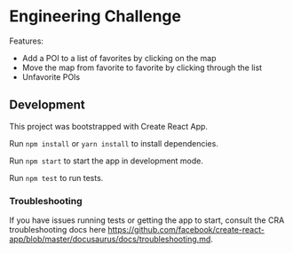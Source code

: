 # Engineering Challenge
Features: 
* Add a POI to a list of favorites by clicking on the map
* Move the map from favorite to favorite by clicking through the list
* Unfavorite POIs

## Development
This project was bootstrapped with Create React App.

Run `npm install` or `yarn install` to install dependencies.

Run `npm start` to start the app in development mode.

Run `npm test` to run tests.

### Troubleshooting
If you have issues running tests or getting the app to start, consult the CRA troubleshooting docs here https://github.com/facebook/create-react-app/blob/master/docusaurus/docs/troubleshooting.md.
